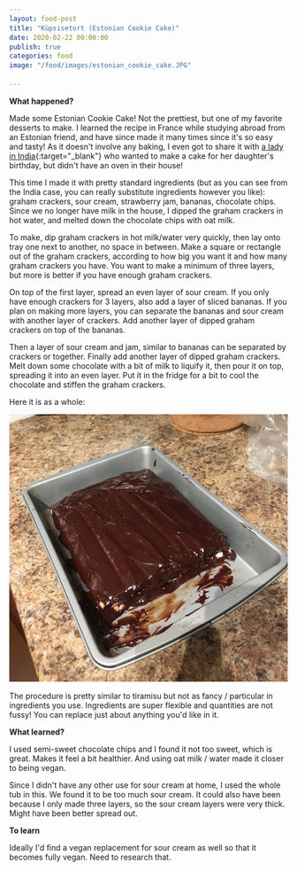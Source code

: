 ```yaml
---
layout: food-post
title: "Küpsisetort (Estonian Cookie Cake)"
date: 2020-02-22 00:00:00
publish: true
categories: food
image: "/food/images/estonian_cookie_cake.JPG"

---
```


__What happened?__

Made some Estonian Cookie Cake! Not the prettiest, but one of my favorite desserts to make. I learned the recipe in France while studying abroad from an Estonian friend, and have since made it many times since it's so easy and tasty! As it doesn't involve any baking, I even got to share it with [a lady in India](/travel/spice-paradise-estonian-cookie-cake){:target="_blank"} who wanted to make a cake for her daughter's birthday, but didn't have an oven in their house!

This time I made it with pretty standard ingredients (but as you can see from the India case, you can really substitute ingredients however you like): graham crackers, sour cream, strawberry jam, bananas, chocolate chips. Since we no longer have milk in the house, I dipped the graham crackers in hot water, and melted down the chocolate chips with oat milk. 

To make, dip graham crackers in hot milk/water very quickly, then lay onto tray one next to another, no space in between. Make a square or rectangle out of the graham crackers, according to how big you want it and how many graham crackers you have. You want to make a minimum of three layers, but more is better if you have enough graham crackers.

On top of the first layer, spread an even layer of sour cream. If you only have enough crackers for 3 layers, also add a layer of sliced bananas. If you plan on making more layers, you can separate the bananas and sour cream with another layer of crackers. Add another layer of dipped graham crackers on top of the bananas. 

Then a layer of sour cream and jam, similar to bananas can be separated by crackers or together. Finally add another layer of dipped graham crackers. Melt down some chocolate with a bit of milk to liquify it, then pour it on top, spreading it into an even layer. Put it in the fridge for a bit to cool the chocolate and stiffen the graham crackers.

Here it is as a whole:

<img class="hero" src="/food/images/estonian_cookie_cake_whole.JPG" />

The procedure is pretty similar to tiramisu but not as fancy / particular in ingredients you use. Ingredients are super flexible and quantities are not fussy! You can replace just about anything you'd like in it.

__What learned?__

I used semi-sweet chocolate chips and I found it not too sweet, which is great. Makes it feel a bit healthier. And using oat milk / water made it closer to being vegan. 

Since I didn't have any other use for sour cream at home, I used the whole tub in this. We found it to be too much sour cream. It could also have been because I only made three layers, so the sour cream layers were very thick. Might have been better spread out.

__To learn__

Ideally I'd find a vegan replacement for sour cream as well so that it becomes fully vegan. Need to research that.